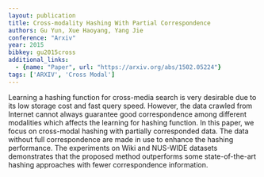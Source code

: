 ```yaml
---
layout: publication
title: Cross-modality Hashing With Partial Correspondence
authors: Gu Yun, Xue Haoyang, Yang Jie
conference: "Arxiv"
year: 2015
bibkey: gu2015cross
additional_links:
  - {name: "Paper", url: "https://arxiv.org/abs/1502.05224"}
tags: ['ARXIV', 'Cross Modal']
---
```

<p>Learning a hashing function for cross-media search is very desirable
due to its low storage cost and fast query speed. However, the data
crawled from Internet cannot always guarantee good correspondence among
different modalities which affects the learning for hashing function. In
this paper, we focus on cross-modal hashing with partially corresponded
data. The data without full correspondence are made in use to enhance
the hashing performance. The experiments on Wiki and NUS-WIDE datasets
demonstrates that the proposed method outperforms some state-of-the-art
hashing approaches with fewer correspondence information.</p>
